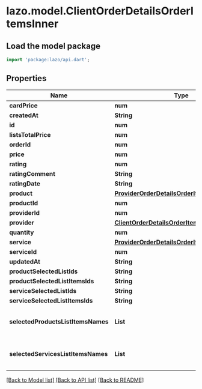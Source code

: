 # lazo.model.ClientOrderDetailsOrderItemsInner

## Load the model package
```dart
import 'package:lazo/api.dart';
```

## Properties
Name | Type | Description | Notes
------------ | ------------- | ------------- | -------------
**cardPrice** | **num** |  | [optional] 
**createdAt** | **String** |  | [optional] 
**id** | **num** |  | [optional] 
**listsTotalPrice** | **num** |  | [optional] 
**orderId** | **num** |  | [optional] 
**price** | **num** |  | [optional] 
**rating** | **num** |  | [optional] 
**ratingComment** | **String** |  | [optional] 
**ratingDate** | **String** |  | [optional] 
**product** | [**ProviderOrderDetailsOrderItemsInnerProduct**](ProviderOrderDetailsOrderItemsInnerProduct.md) |  | [optional] 
**productId** | **num** |  | [optional] 
**providerId** | **num** |  | [optional] 
**provider** | [**ClientOrderDetailsOrderItemsInnerProvider**](ClientOrderDetailsOrderItemsInnerProvider.md) |  | [optional] 
**quantity** | **num** |  | [optional] 
**service** | [**ProviderOrderDetailsOrderItemsInnerService**](ProviderOrderDetailsOrderItemsInnerService.md) |  | [optional] 
**serviceId** | **num** |  | [optional] 
**updatedAt** | **String** |  | [optional] 
**productSelectedListIds** | **String** |  | [optional] 
**productSelectedListItemsIds** | **String** |  | [optional] 
**serviceSelectedListIds** | **String** |  | [optional] 
**serviceSelectedListItemsIds** | **String** |  | [optional] 
**selectedProductsListItemsNames** | **List<String>** |  | [optional] [default to const []]
**selectedServicesListItemsNames** | **List<String>** |  | [optional] [default to const []]

[[Back to Model list]](../README.md#documentation-for-models) [[Back to API list]](../README.md#documentation-for-api-endpoints) [[Back to README]](../README.md)


